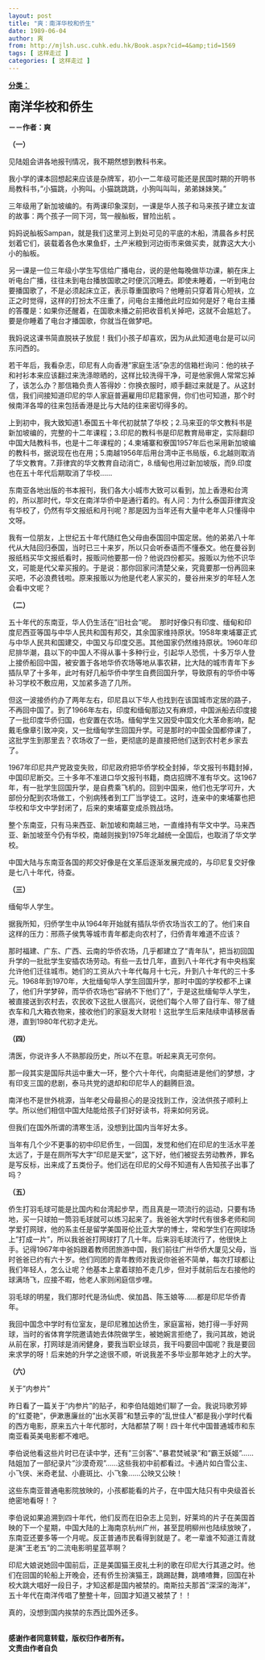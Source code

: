 ```yaml
---
layout: post
title: "爽：南洋华校和侨生"
date: 1989-06-04
author: 爽
from: http://mjlsh.usc.cuhk.edu.hk/Book.aspx?cid=4&amp;tid=1569
tags: [ 这样走过 ]
categories: [ 这样走过 ]
---
```


<div style="margin: 15px 10px 10px 0px;">
<div>
<span id="ctl00_ContentPlaceHolder1_chapter1_SubjectLabel" style="font-weight:bold;text-decoration:underline;">
   分类：
  </span>
</div>
<p>
<strong>
<font size="5">
    南洋华校和侨生
   </font>
</strong>
</p>
<p>
<strong>
   －－作者：爽
  </strong>
</p>
<p>
<strong>
   （一）
  </strong>
</p>
<p>
  见陆姐会讲各地报刊情况，我不期然想到教科书来。
 </p>
<p>
  我小学的课本回想起来应该是杂牌军，初小一二年级可能还是民国时期的开明书局教科书，”小猫跳，小狗叫。小猫跳跳跳，小狗叫叫叫，弟弟妹妹笑。”
 </p>
<p>
  三年级用了新加坡编的。有两课印象深刻，一课是华人孩子和马来孩子建立友谊的故事：两个孩子一同下河，驾一艘舢板，冒险出航 。
 </p>
<p>
  妈妈说舢板Sampan，就是我们这里河上到处可见的平底的木船，清晨各乡村民划着它们，装载着各色水果鱼虾，土产米粮到河边街市来做买卖，就靠这大大小小的舢板。
 </p>
<p>
  另一课是一位三年级小学生写信给广播电台，说的是他每晚做毕功课，躺在床上听电台广播，往往未到电台播放国歌之时便沉沉睡去。即使未睡着，一听到电台要播国歌了，不是必须起床立正，表示尊重国歌吗？他睡前只穿着背心短衭，立正之时觉得，这样的打扮太不庄重了，问电台主播他此时应如何是好？电台主播的答覆是：如果你还醒着，在国歌未播之前把收音机关掉吧，这就不会尴尬了。要是你睡着了电台才播国歌，你就当在做梦吧。
 </p>
<p>
  我妈说这课书简直脱衭子放屁！我们小孩子却喜欢，因为从此知道电台是可以问东问西的。
 </p>
<p>
  若干年后，我看杂志，印尼有人向香港”家庭生活”杂志的信箱栏询问：他的衭子和衬衫本来应该翻过来洗涤晾晒的，这样比较洗得干净，可是他家佣人常常忘掉了，该怎么办？那信箱负责人答得妙：你换衣服时，顺手翻过来就是了。从这封信，我们间接知道印尼的华人家庭普遍雇用印尼籍家佣，你们也可知道，那个时候南洋各埠的往来包括香港是比与大陆的往来密切得多的。
 </p>
<p>
  上到初中，我大致知道1.泰国五十年代初就禁了华校；2.马来亚的华文教科书是新加坡编的，完整的十二年课程；3.印尼的教科书是印尼教育局审定，实际翻印中国大陆教科书，也是十二年课程的；4.柬埔寨和寮国1957年后也采用新加坡编的教科书，据说现在也在用；5.南越1956年后用台湾中正书局版，6.北越则取消了华文教育。7.菲律宾的华文教育自动消亡，8.缅甸也用过新加坡版，而9.印度也在五十年代后期取消了华校……
 </p>
<p>
  东南亚各地出版的书本报刊，我们各大小城市大致可以看到，加上香港和台湾的，所以那时代，华文在南洋华侨中是通行着的。有人问：为什么泰国菲律宾没有华校了，仍然有华文报纸和月刊呢？那是因为当年还有大量中老年人只懂得中文呀。
 </p>
<p>
  我有一位朋友，上世纪五十年代随红色父母由泰国回中国定居。他的弟弟八十年代从大陆回归泰国，当时已三十来岁，所以只会听泰语而不懂泰文。他在曼谷到报纸档买华文报纸看时，报贩问他要那一份？他说四份都买。报贩以为他不识华文，可能是代父辈买报的。于是说：那你回家问清楚父亲，究竟要那一份再回来买吧，不必浪费钱啦。原来报贩以为他是代老人家买的，曼谷卅来岁的年轻人怎会看中文呢？
 </p>
<p>
<strong>
   （二）
  </strong>
</p>
<p>
  五十年代的东南亚，华人仍生活在”旧社会”呢。  那时好像只有印度、缅甸和印度尼西亚等国与中华人民共和国有邦交，其余国家维持原状。1958年柬埔寨正式与中华人民共和国建交，中国又与印度交恶。其他国家仍然维持原状。1960年印尼排华潮，县以下的中国人不得从事十多种行业，引起华人恐慌，十多万华人登上接侨船回中国，被安置于各地华侨农场等地从事农耕，比大陆的城市青年下乡插队早了十多年，此吋有好几船华侨中学生自费回国升学，导致原有的华侨中等补习学校不敷应用，又加紧多造了几所。
 </p>
<p>
  但这一波接侨约办了两年左右，印尼县以下华人也找到在该国城市定居的路子，不再回中国了。到了1966年左右，印度和缅甸那边又有麻烦，中国派船去印度接了一批印度华侨归国，也安置在农场。缅甸学生又因受中国文化大革命影响，配戴毛像章引致冲突，又一批缅甸学生回国升学。可是那时的中国全国都停课了，这批学生到那里去？农场收了一些，更彻底的是直接把他们送到农村老乡家去了。
 </p>
<p>
  1967年印尼共产党政变失败，印尼政府把华侨学校全封掉，华文报刊书籍封掉，中国印尼断交。三十多年不准进口华文报刊书籍，商店招牌不准有华文。这1967年，有一批学生回国升学，是自费乘飞机的。回到中国来，他们也无学可升，大部份分配到农场做工，个别病残者到工厂当学徒工。这时，连亲中的柬埔寨也把华校和华文中学封闭了，后来的柬埔寨变成杀戮战场。
 </p>
<p>
  整个东南亚，只有马来西亚、新加坡和南越三地，一直维持有华文中学。马来西亚、新加坡至今仍有华校，南越则挨到1975年北越统一全国后，也取消了华文学校。
 </p>
<p>
  中国大陆与东南亚各国的邦交好像是在文革后逐渐发展完成的，与印尼复交好像是七八十年代，待查。
 </p>
<p>
<strong>
   （三）
  </strong>
</p>
<p>
  缅甸华人学生。
 </p>
<p>
  据我所知，归侨学生中从1964年开始就有插队华侨农场当农工的了。他们来自这样的压力：邢燕子侯隽等城市青年都走向农村了，归侨青年难道不应该？
 </p>
<p>
  那时福建、广东、广西、云南的华侨农场，几乎都建立了”青年队”，把当初回国升学的一批批学生安插农场劳动。有些一去廿几年，直到八十年代才有中央档案允许他们迁往城市。她们的工资从六十年代每月十七元，升到八十年代的三十多元。1968年到1970年，大批缅甸华人学生回国升学，那时中国的学校都不上课了，他们升学梦碎，而华侨农场也”容纳不下他们了”，于是这批缅甸华人学生，被直接送到农村去，农民收下这批人很高兴，说他们每个人带了自行车、带了缝衣车和几大箱衣物来，接收他们的家庭发大财啦！这批学生后来陆续申请移居香港，直到1980年代初才走光。
 </p>
<p>
<strong>
   （四）
  </strong>
</p>
<p>
  清医，你说许多人不熟那段历史，所以不在意。听起来真无可奈何。
 </p>
<p>
  那一段其实是国际共运中重大一环，整个六十年代，向南挺进是他们的梦想，才有印支三国的悲剧，泰马共党的退却和印尼华人的翻腾巨浪。
 </p>
<p>
  南洋也不是世外桃源，当年老父母最担心的是没找到工作，没法供孩子顺利上学。所以他们相信中国大陆能给孩子们好好读书，将来如何另说。
 </p>
<p>
  但我们在国外所谓的清寒生活，没想到比国内当年好太多。
 </p>
<p>
  当年有几个少不更事的初中印尼侨生，一回国，发觉和他们在印尼的生活水平差太远了，于是在厕所写大字”印尼是天堂”，这下好，他们被捉去劳动教养，罪名是写反标，出来成了五类份子。他们远在印尼的父母不知道有人告知孩子出事了吗？
 </p>
<p>
<strong>
   （五）
  </strong>
</p>
<p>
  侨生打羽毛球可能是比国内和台湾起步早，而且真是一项流行的运动，只要有场地，买一只球拍一筒羽毛球就可以练习起来了。我爸爸大学时代有很多老师和同学爱打网球，他的系主任是留学美国哥伦比亚大学的博士，常和学生们在网球场上”打成一片”，所以我爸爸打网球打了几十年。后来羽毛球流行了，他很快上手。记得1967年中爸妈跟着教师团旅游中国，我们前往广卅华侨大厦见父母，当时爸爸已约有六十岁。他们同团的青年教师对我说你爸爸不简单，每次打球都让我们年轻人，怎么让呢？他基本上拿着球拍不走几步，但对手就前后左右接他的球满场飞，应接不暇，他老人家则闲庭信步哩。
 </p>
<p>
  羽毛球的明星，我们那时代是汤仙虎、侯加昌、陈玉娘等……都是印尼华侨青年。
 </p>
<p>
  我回中国念中学时有位室友，是印尼雅加达侨生，家庭富裕，她打得一手好网球，当时的省体育学院邀请她去体院做学生，被她婉言拒绝了，我问其故，她说从前在家，打网球是消闲健身，要我当职业球员，我干吗要回中国呢？我是要回来求学的呀！后来她的升学之途很不顺，听说我差不多毕业那年她才上的大学。
 </p>
<p>
<strong>
   （六）
  </strong>
</p>
<p>
  关于”内参片”
 </p>
<p>
  昨日看了一篇关于“内参片”的贴子，和李伯陆姐她们聊了一会。我说玛歌芳婷的”红菱艳”，伊漱惠廉丝的”出水芙蓉”和慧云李的”乱世佳人”都是我小学时代看的西方电影，原来五六十年代那时，大陆都禁了啊！四十年代中国普通城市和东南亚看英美电影都不难吧。
 </p>
<p>
  李伯说他看这些片时已在读中学，还有”三剑客”、”暴君焚珹录”和”霸王妖姬”……陆姐加了一部纪录片”沙漠奇观”……这些我初中前都看过。卡通片如白雪公主、小飞侠、米奇老鼠、小鹿斑比、小飞象……公映又公映！
 </p>
<p>
  这些东南亚普通电影院放映的，小孩都能看的片子，在中国大陆只有中央级首长绝密地看呀！？
 </p>
<p>
  李伯说如果追溯到四十年代，他们反而在旧杂志上见到，好莱坞的片子在美国首映的下一个星期，中国大陆的上海南京杭州广州，甚至昆明柳州也陆续放映了，东南亚还要多等一个月呢。反正普通市民看得到就是了。老一辈谁不知道江青就是演”王老五”的二流电影明星蓝苹啊？
 </p>
<p>
  印尼大娘说她回中国前后，正是美国猫王皮礼士利的歌在印尼大行其道之时。他们在回国的轮船上开晚会，还有侨生扮演猫王，跳踢跶舞，跳喳喳舞，回国在补校大跳大唱好一段日子，才知这都是国内被禁的。南斯拉夫那首”深深的海洋”，五十年代在南洋传唱了整整十年，回国才知道又被禁了！！
 </p>
<p>
  真的，没想到国内挨禁的东西比国外还多。
 </p>
<p>
<br/>
<strong>
   感谢作者同意转载，版权归作者所有。
   <br/>
   文责由作者自负
  </strong>
</p>
</div>
